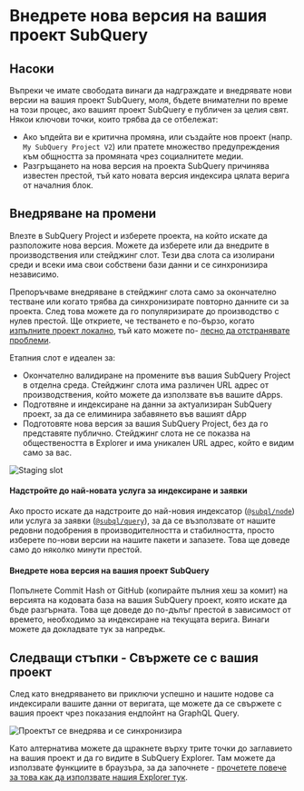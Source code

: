 # Внедрете нова версия на вашия проект SubQuery

## Насоки

Въпреки че имате свободата винаги да надграждате и внедрявате нови версии на вашия проект SubQuery, моля, бъдете внимателни по време на този процес, ако вашият проект SubQuery е публичен за целия свят. Някои ключови точки, които трябва да се отбележат:

- Ако ъпдейта ви е критична промяна, или създайте нов проект (напр. `My SubQuery Project V2`) или пратете множество предупреждения към общността за промяната чрез социалнитете медии.
- Разгръщането на нова версия на проекта SubQuery причинява известен престой, тъй като новата версия индексира цялата верига от началния блок.

## Внедряване на промени

Влезте в SubQuery Project и изберете проекта, на който искате да разположите нова версия. Можете да изберете или да внедрите в производствения или стейджинг слот. Тези два слота са изолирани среди и всеки има свои собствени бази данни и се синхронизира независимо.

Препоръчваме внедряване в стейджинг слота само за окончателно тестване или когато трябва да синхронизирате повторно данните си за проекта. След това можете да го популяризирате до производство с нулев престой. Ще откриете, че тестването е по-бързо, когато [изпълните проект локално](../run_publish/run.md), тъй като можете по- [лесно да отстранявате проблеми](../academy/tutorials_examples/debug-projects.md).

Етапния слот е идеален за:

- Окончателно валидиране на промените във вашия SubQuery Project в отделна среда. Стейджинг слота има различен URL адрес от производствения, който можете да използвате във вашите dApps.
- Подготвяне и индексиране на данни за актуализиран SubQuery проект, за да се елиминира забавянето във вашият dApp
- Подготовяте нова версия за вашия SubQuery Project, без да го представяте публично. Стейджинг слота не се показва на обществеността в Explorer и има уникален URL адрес, който е видим само за вас.

![Staging slot](/assets/img/staging_slot.png)

#### Надстройте до най-новата услуга за индексиране и заявки

Ако просто искате да надстроите до най-новия индексатор ([`@subql/node`](https://www.npmjs.com/package/@subql/node)) или услуга за заявки ([`@subql/query`](https://www.npmjs.com/package/@subql/query)), за да се възползвате от нашите редовни подобрения в производителността и стабилността, просто изберете по-нови версии на нашите пакети и запазете. Това ще доведе само до няколко минути престой.

#### Внедрете нова версия на вашия проект SubQuery

Попълнете Commit Hash от GitHub (копирайте пълния хеш за комит) на версията на кодовата база на вашия SubQuery проект, която искате да бъде разгърната. Това ще доведе до по-дълъг престой в зависимост от времето, необходимо за индексиране на текущата верига. Винаги можете да докладвате тук за напредък.

## Следващи стъпки - Свържете се с вашия проект

След като внедряването ви приключи успешно и нашите нодове са индексирали вашите данни от веригата, ще можете да се свържете с вашия проект чрез показания ендпойнт на GraphQL Query.

![Проектът се внедрява и се синхронизира](/assets/img/projects-deploy-sync.png)

Като алтернатива можете да щракнете върху трите точки до заглавието на вашия проект и да го видите в SubQuery Explorer. Там можете да използвате функциите в браузъра, за да започнете - [прочетете повече за това как да използвате нашия Explorer тук](../run_publish/query.md).
